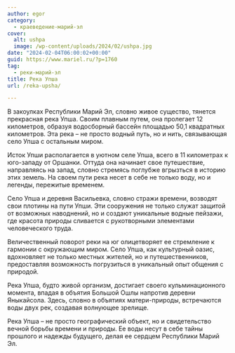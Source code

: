 ```yaml
---
author: egor
category:
  - краеведение-марий-эл
cover:
  alt: ushpa
  image: /wp-content/uploads/2024/02/ushpa.jpg
date: "2024-02-04T06:00:02+00:00"
guid: https://www.mariel.ru/?p=1760
tag:
  - реки-марий-эл
title: Река Упша
url: /reka-upsha/

---
```

В закоулках Республики Марий Эл, словно живое существо, тянется прекрасная река Упша. Своим плавным путем, она пролегает 12 километров, образуя водосборный бассейн площадью 50,1 квадратных километров. Эта река – не просто водный путь, но и нить, связывающая село Упша с остальным миром.

Исток Упши располагается в уютном селе Упша, всего в 11 километрах к юго-западу от Оршанки. Оттуда она начинает свое путешествие, направляясь на запад, словно стремясь поглубже вгрызться в историю этих земель. На своем пути река несет в себе не только воду, но и легенды, пережитые временем.

Село Упша и деревня Васильевка, словно стражи времени, возводят свои плотины на пути Упши. Эти сооружения не только служат защитой от возможных наводнений, но и создают уникальные водные пейзажи, где красота природы сливается с рукотворными элементами человеческого труда.

Величественный поворот реки на юг олицетворяет ее стремление к гармонии с окружающим миром. Село Упша, как культурный оазис, вдохновляет не только местных жителей, но и путешественников, предоставляя возможность погрузиться в уникальный опыт общения с природой.

Река Упша, будто живой организм, достигает своего кульминационного момента, впадая в объятия Большой Ошлы напротив деревни Яныкайсола. Здесь, словно в объятиях матери-природы, встречаются воды двух рек, создавая волнующее зрелище.

Река Упша – не просто географический объект, но и свидетельство вечной борьбы времени и природы. Ее воды несут в себе тайны прошлого и надежды будущего, делая ее сердцем Республики Марий Эл.
